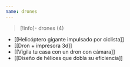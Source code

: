 ```yaml
---
name: drones
---
```

> [!info]- drones (4)

- [[Helicóptero gigante impulsado por ciclista]]
- [[Dron + impresora 3d]]
- [[Vigila tu casa con un dron con cámara]]
- [[Diseño de hélices que dobla su eficiencia]]